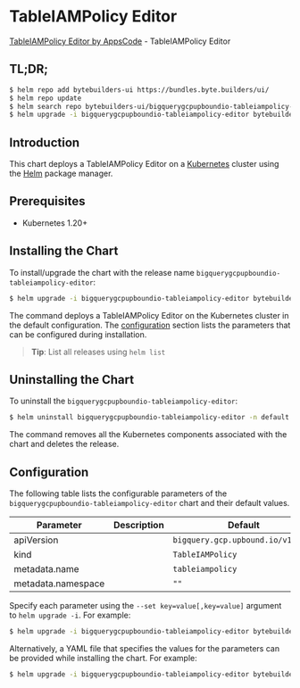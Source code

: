 # TableIAMPolicy Editor

[TableIAMPolicy Editor by AppsCode](https://byte.builders) - TableIAMPolicy Editor

## TL;DR;

```bash
$ helm repo add bytebuilders-ui https://bundles.byte.builders/ui/
$ helm repo update
$ helm search repo bytebuilders-ui/bigquerygcpupboundio-tableiampolicy-editor --version=v0.4.18
$ helm upgrade -i bigquerygcpupboundio-tableiampolicy-editor bytebuilders-ui/bigquerygcpupboundio-tableiampolicy-editor -n default --create-namespace --version=v0.4.18
```

## Introduction

This chart deploys a TableIAMPolicy Editor on a [Kubernetes](http://kubernetes.io) cluster using the [Helm](https://helm.sh) package manager.

## Prerequisites

- Kubernetes 1.20+

## Installing the Chart

To install/upgrade the chart with the release name `bigquerygcpupboundio-tableiampolicy-editor`:

```bash
$ helm upgrade -i bigquerygcpupboundio-tableiampolicy-editor bytebuilders-ui/bigquerygcpupboundio-tableiampolicy-editor -n default --create-namespace --version=v0.4.18
```

The command deploys a TableIAMPolicy Editor on the Kubernetes cluster in the default configuration. The [configuration](#configuration) section lists the parameters that can be configured during installation.

> **Tip**: List all releases using `helm list`

## Uninstalling the Chart

To uninstall the `bigquerygcpupboundio-tableiampolicy-editor`:

```bash
$ helm uninstall bigquerygcpupboundio-tableiampolicy-editor -n default
```

The command removes all the Kubernetes components associated with the chart and deletes the release.

## Configuration

The following table lists the configurable parameters of the `bigquerygcpupboundio-tableiampolicy-editor` chart and their default values.

|     Parameter      | Description |                   Default                    |
|--------------------|-------------|----------------------------------------------|
| apiVersion         |             | <code>bigquery.gcp.upbound.io/v1beta1</code> |
| kind               |             | <code>TableIAMPolicy</code>                  |
| metadata.name      |             | <code>tableiampolicy</code>                  |
| metadata.namespace |             | <code>""</code>                              |


Specify each parameter using the `--set key=value[,key=value]` argument to `helm upgrade -i`. For example:

```bash
$ helm upgrade -i bigquerygcpupboundio-tableiampolicy-editor bytebuilders-ui/bigquerygcpupboundio-tableiampolicy-editor -n default --create-namespace --version=v0.4.18 --set apiVersion=bigquery.gcp.upbound.io/v1beta1
```

Alternatively, a YAML file that specifies the values for the parameters can be provided while
installing the chart. For example:

```bash
$ helm upgrade -i bigquerygcpupboundio-tableiampolicy-editor bytebuilders-ui/bigquerygcpupboundio-tableiampolicy-editor -n default --create-namespace --version=v0.4.18 --values values.yaml
```
